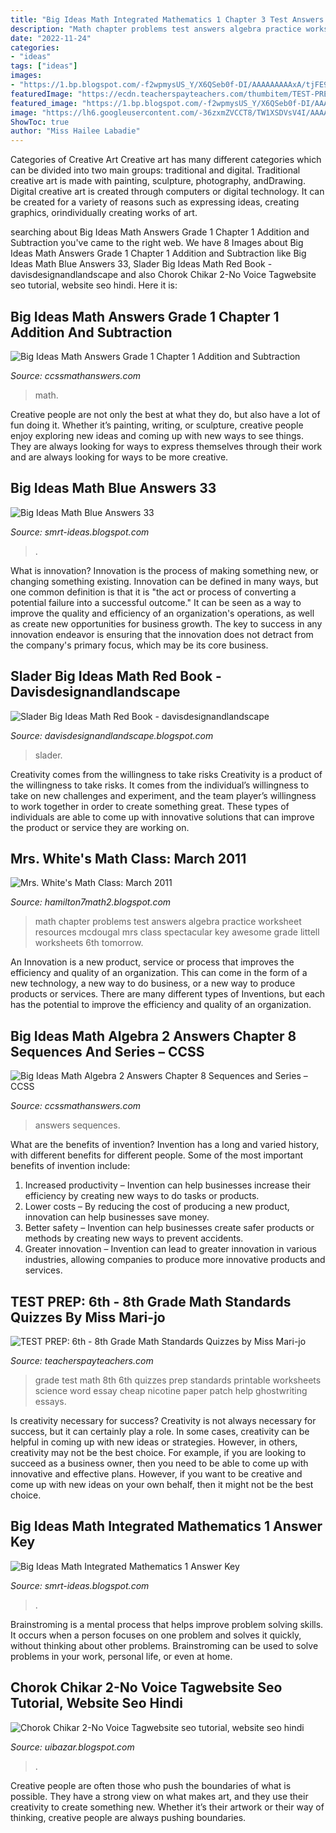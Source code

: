 ```yaml
---
title: "Big Ideas Math Integrated Mathematics 1 Chapter 3 Test Answers - Big Ideas Math Integrated Mathematics 1 Answer Key"
description: "Math chapter problems test answers algebra practice worksheet resources mcdougal mrs class spectacular key awesome grade littell worksheets 6th tomorrow"
date: "2022-11-24"
categories:
- "ideas"
tags: ["ideas"]
images:
- "https://1.bp.blogspot.com/-f2wpmysUS_Y/X6QSeb0f-DI/AAAAAAAAAxA/tjFE9sPIF5sYZj1DhuwPzpF6FQRZgQRCACLcBGAsYHQ/w1200-h630-p-k-no-nu/Chorok%2BChikar%2B2-No%2BVoice%2BTag%2BDj%2BSong.jpg"
featuredImage: "https://ecdn.teacherspayteachers.com/thumbitem/TEST-PREP-6th-8th-Grade-Math-Standards-Quizzes-1500873617/original-676856-1.jpg"
featured_image: "https://1.bp.blogspot.com/-f2wpmysUS_Y/X6QSeb0f-DI/AAAAAAAAAxA/tjFE9sPIF5sYZj1DhuwPzpF6FQRZgQRCACLcBGAsYHQ/w1200-h630-p-k-no-nu/Chorok%2BChikar%2B2-No%2BVoice%2BTag%2BDj%2BSong.jpg"
image: "https://lh6.googleusercontent.com/-36zxmZVCCT8/TW1XSDVsV4I/AAAAAAAAADI/fhXVyKfmg2Q/s1600/Chapter+3+Practice+Test+B+pg1.jpg"
ShowToc: true
author: "Miss Hailee Labadie"
---
```



Categories of Creative Art
Creative art has many different categories which can be divided into two main groups: traditional and digital. Traditional creative art is made with painting, sculpture, photography, andDrawing. Digital creative art is created through computers or digital technology. It can be created for a variety of reasons such as expressing ideas, creating graphics, orindividually creating works of art.

	

		
searching about Big Ideas Math Answers Grade 1 Chapter 1 Addition and Subtraction you've came to the right web. We have 8 Images about Big Ideas Math Answers Grade 1 Chapter 1 Addition and Subtraction like Big Ideas Math Blue Answers 33, Slader Big Ideas Math Red Book - davisdesignandlandscape and also Chorok Chikar 2-No Voice Tagwebsite seo tutorial, website seo hindi. Here it is:
		
    
## Big Ideas Math Answers Grade 1 Chapter 1 Addition And Subtraction

<img loading=lazy src="https://ccssmathanswers.com/wp-content/uploads/2021/01/Big-Ideas-Math-Book-1st-Grade-Answer-Key-Chapter-1.8-Apply-and-Grow-Practice.png" onerror="this.onerror=null;this.src='https://tse3.mm.bing.net/th?id=OIP.3KNDVUTokpZtNbLXIitVmQAAAA&amp;pid=15.1';" alt="Big Ideas Math Answers Grade 1 Chapter 1 Addition and Subtraction">

_Source: ccssmathanswers.com_

>math. 

	

Creative people are not only the best at what they do, but also have a lot of fun doing it. Whether it’s painting, writing, or sculpture, creative people enjoy exploring new ideas and coming up with new ways to see things. They are always looking for ways to express themselves through their work and are always looking for ways to be more creative.

    
## Big Ideas Math Blue Answers 33

<img loading=lazy src="https://s1.studyres.com/store/data/012959547_1-d18c097a2626d7eb07027dec2f8686dc.png" onerror="this.onerror=null;this.src='https://tse2.mm.bing.net/th?id=OIP.I0C_GPhILofNnSPuNO_VsQHaKM&amp;pid=15.1';" alt="Big Ideas Math Blue Answers 33">

_Source: smrt-ideas.blogspot.com_

>. 

	

What is innovation?
Innovation is the process of making something new, or changing something existing. Innovation can be defined in many ways, but one common definition is that it is "the act or process of converting a potential failure into a successful outcome." 
It can be seen as a way to improve the quality and efficiency of an organization's operations, as well as create new opportunities for business growth. 
The key to success in any innovation endeavor is ensuring that the innovation does not detract from the company's primary focus, which may be its core business.

    
## Slader Big Ideas Math Red Book - Davisdesignandlandscape

<img loading=lazy src="https://i.ebayimg.com/images/g/ZbkAAOSw9UhfdVsp/s-l640.jpg" onerror="this.onerror=null;this.src='https://tse4.mm.bing.net/th?id=OIP.NZlv7nmb-ZuGElthfdoe_wHaJ4&amp;pid=15.1';" alt="Slader Big Ideas Math Red Book - davisdesignandlandscape">

_Source: davisdesignandlandscape.blogspot.com_

>slader. 

	

Creativity comes from the willingness to take risks
Creativity is a product of the willingness to take risks. It comes from the individual’s willingness to take on new challenges and experiment, and the team player’s willingness to work together in order to create something great. These types of individuals are able to come up with innovative solutions that can improve the product or service they are working on.

    
## Mrs. White&#039;s Math Class: March 2011

<img loading=lazy src="https://lh6.googleusercontent.com/-36zxmZVCCT8/TW1XSDVsV4I/AAAAAAAAADI/fhXVyKfmg2Q/s1600/Chapter+3+Practice+Test+B+pg1.jpg" onerror="this.onerror=null;this.src='https://tse3.mm.bing.net/th?id=OIP.iAdQfciqRs7uaWfHIkhaUAHaJx&amp;pid=15.1';" alt="Mrs. White&#039;s Math Class: March 2011">

_Source: hamilton7math2.blogspot.com_

>math chapter problems test answers algebra practice worksheet resources mcdougal mrs class spectacular key awesome grade littell worksheets 6th tomorrow. 

	

An Innovation is a new product, service or process that improves the efficiency and quality of an organization. This can come in the form of a new technology, a new way to do business, or a new way to produce products or services. There are many different types of Inventions, but each has the potential to improve the efficiency and quality of an organization.

    
## Big Ideas Math Algebra 2 Answers Chapter 8 Sequences And Series – CCSS

<img loading=lazy src="https://ccssmathanswers.com/wp-content/uploads/2021/02/Big-ideas-math-Algebra-2-Chapter-8-Sequences-and-series-Answer-3-1.jpg" onerror="this.onerror=null;this.src='https://tse1.mm.bing.net/th?id=OIP.gl578TUFL_lCCSdVmOY_vAAAAA&amp;pid=15.1';" alt="Big Ideas Math Algebra 2 Answers Chapter 8 Sequences and Series – CCSS">

_Source: ccssmathanswers.com_

>answers sequences. 

	

What are the benefits of invention?
Invention has a long and varied history, with different benefits for different people. Some of the most important benefits of invention include: 
1) Increased productivity – Invention can help businesses increase their efficiency by creating new ways to do tasks or products. 
2) Lower costs – By reducing the cost of producing a new product, innovation can help businesses save money. 
3) Better safety – Invention can help businesses create safer products or methods by creating new ways to prevent accidents.
4) Greater innovation – Invention can lead to greater innovation in various industries, allowing companies to produce more innovative products and services.

    
## TEST PREP: 6th - 8th Grade Math Standards Quizzes By Miss Mari-jo

<img loading=lazy src="https://ecdn.teacherspayteachers.com/thumbitem/TEST-PREP-6th-8th-Grade-Math-Standards-Quizzes-1500873617/original-676856-1.jpg" onerror="this.onerror=null;this.src='https://tse3.mm.bing.net/th?id=OIP.tMqfYiehIVnOchR2-iQjVQHaJm&amp;pid=15.1';" alt="TEST PREP: 6th - 8th Grade Math Standards Quizzes by Miss Mari-jo">

_Source: teacherspayteachers.com_

>grade test math 8th 6th quizzes prep standards printable worksheets science word essay cheap nicotine paper patch help ghostwriting essays. 

	

Is creativity necessary for success?
Creativity is not always necessary for success, but it can certainly play a role. In some cases, creativity can be helpful in coming up with new ideas or strategies. However, in others, creativity may not be the best choice. For example, if you are looking to succeed as a business owner, then you need to be able to come up with innovative and effective plans. However, if you want to be creative and come up with new ideas on your own behalf, then it might not be the best choice.

    
## Big Ideas Math Integrated Mathematics 1 Answer Key

<img loading=lazy src="https://faee3700c89a706cf4c0-954a966593ea26dd28ebb3ba5e1e6362.ssl.cf1.rackcdn.com/uploads/1561146728-Screen_Shot_2018-05-17_at_1.34.54_PM.png" onerror="this.onerror=null;this.src='https://tse3.mm.bing.net/th?id=OIP.etx1WhdKDG6qbOygw3K08AHaEA&amp;pid=15.1';" alt="Big Ideas Math Integrated Mathematics 1 Answer Key">

_Source: smrt-ideas.blogspot.com_

>. 

	

Brainstroming is a mental process that helps improve problem solving skills. It occurs when a person focuses on one problem and solves it quickly, without thinking about other problems. Brainstroming can be used to solve problems in your work, personal life, or even at home.

    
## Chorok Chikar 2-No Voice Tagwebsite Seo Tutorial, Website Seo Hindi

<img loading=lazy src="https://1.bp.blogspot.com/-f2wpmysUS_Y/X6QSeb0f-DI/AAAAAAAAAxA/tjFE9sPIF5sYZj1DhuwPzpF6FQRZgQRCACLcBGAsYHQ/w1200-h630-p-k-no-nu/Chorok%2BChikar%2B2-No%2BVoice%2BTag%2BDj%2BSong.jpg" onerror="this.onerror=null;this.src='https://tse2.mm.bing.net/th?id=OIP.nVIWdPIg_sIHquHqu0kADQAAAA&amp;pid=15.1';" alt="Chorok Chikar 2-No Voice Tagwebsite seo tutorial, website seo hindi">

_Source: uibazar.blogspot.com_

>. 

	

Creative people are often those who push the boundaries of what is possible. They have a strong view on what makes art, and they use their creativity to create something new. Whether it’s their artwork or their way of thinking, creative people are always pushing boundaries.

